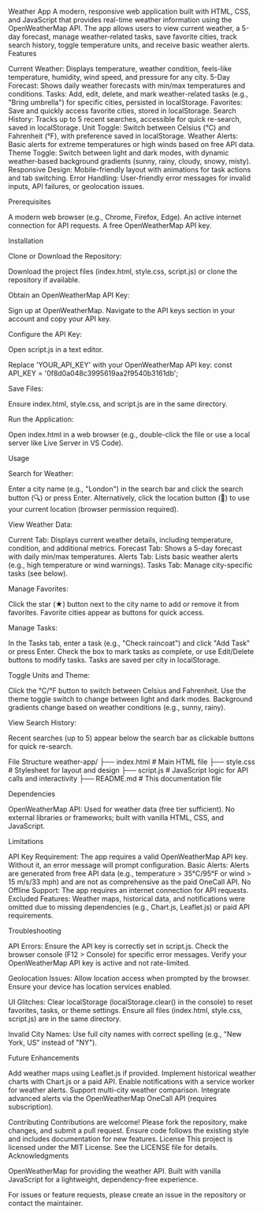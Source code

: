 Weather App
A modern, responsive web application built with HTML, CSS, and JavaScript that provides real-time weather information using the OpenWeatherMap API. The app allows users to view current weather, a 5-day forecast, manage weather-related tasks, save favorite cities, track search history, toggle temperature units, and receive basic weather alerts.
Features

Current Weather: Displays temperature, weather condition, feels-like temperature, humidity, wind speed, and pressure for any city.
5-Day Forecast: Shows daily weather forecasts with min/max temperatures and conditions.
Tasks: Add, edit, delete, and mark weather-related tasks (e.g., "Bring umbrella") for specific cities, persisted in localStorage.
Favorites: Save and quickly access favorite cities, stored in localStorage.
Search History: Tracks up to 5 recent searches, accessible for quick re-search, saved in localStorage.
Unit Toggle: Switch between Celsius (°C) and Fahrenheit (°F), with preference saved in localStorage.
Weather Alerts: Basic alerts for extreme temperatures or high winds based on free API data.
Theme Toggle: Switch between light and dark modes, with dynamic weather-based background gradients (sunny, rainy, cloudy, snowy, misty).
Responsive Design: Mobile-friendly layout with animations for task actions and tab switching.
Error Handling: User-friendly error messages for invalid inputs, API failures, or geolocation issues.

Prerequisites

A modern web browser (e.g., Chrome, Firefox, Edge).
An active internet connection for API requests.
A free OpenWeatherMap API key.

Installation

Clone or Download the Repository:

Download the project files (index.html, style.css, script.js) or clone the repository if available.


Obtain an OpenWeatherMap API Key:

Sign up at OpenWeatherMap.
Navigate to the API keys section in your account and copy your API key.


Configure the API Key:

Open script.js in a text editor.

Replace 'YOUR_API_KEY' with your OpenWeatherMap API key:
const API_KEY = '0f8d0a048c3995619aa2f9540b3161db';




Save Files:

Ensure index.html, style.css, and script.js are in the same directory.


Run the Application:

Open index.html in a web browser (e.g., double-click the file or use a local server like Live Server in VS Code).



Usage

Search for Weather:

Enter a city name (e.g., "London") in the search bar and click the search button (🔍) or press Enter.
Alternatively, click the location button (📍) to use your current location (browser permission required).


View Weather Data:

Current Tab: Displays current weather details, including temperature, condition, and additional metrics.
Forecast Tab: Shows a 5-day forecast with daily min/max temperatures.
Alerts Tab: Lists basic weather alerts (e.g., high temperature or wind warnings).
Tasks Tab: Manage city-specific tasks (see below).


Manage Favorites:

Click the star (★) button next to the city name to add or remove it from favorites.
Favorite cities appear as buttons for quick access.


Manage Tasks:

In the Tasks tab, enter a task (e.g., "Check raincoat") and click "Add Task" or press Enter.
Check the box to mark tasks as complete, or use Edit/Delete buttons to modify tasks.
Tasks are saved per city in localStorage.


Toggle Units and Theme:

Click the °C/°F button to switch between Celsius and Fahrenheit.
Use the theme toggle switch to change between light and dark modes.
Background gradients change based on weather conditions (e.g., sunny, rainy).


View Search History:

Recent searches (up to 5) appear below the search bar as clickable buttons for quick re-search.



File Structure
weather-app/
├── index.html    # Main HTML file
├── style.css     # Stylesheet for layout and design
├── script.js     # JavaScript logic for API calls and interactivity
├── README.md     # This documentation file

Dependencies

OpenWeatherMap API: Used for weather data (free tier sufficient).
No external libraries or frameworks; built with vanilla HTML, CSS, and JavaScript.

Limitations

API Key Requirement: The app requires a valid OpenWeatherMap API key. Without it, an error message will prompt configuration.
Basic Alerts: Alerts are generated from free API data (e.g., temperature > 35°C/95°F or wind > 15 m/s/33 mph) and are not as comprehensive as the paid OneCall API.
No Offline Support: The app requires an internet connection for API requests.
Excluded Features: Weather maps, historical data, and notifications were omitted due to missing dependencies (e.g., Chart.js, Leaflet.js) or paid API requirements.

Troubleshooting

API Errors:
Ensure the API key is correctly set in script.js.
Check the browser console (F12 > Console) for specific error messages.
Verify your OpenWeatherMap API key is active and not rate-limited.


Geolocation Issues:
Allow location access when prompted by the browser.
Ensure your device has location services enabled.


UI Glitches:
Clear localStorage (localStorage.clear() in the console) to reset favorites, tasks, or theme settings.
Ensure all files (index.html, style.css, script.js) are in the same directory.


Invalid City Names:
Use full city names with correct spelling (e.g., "New York, US" instead of "NY").



Future Enhancements

Add weather maps using Leaflet.js if provided.
Implement historical weather charts with Chart.js or a paid API.
Enable notifications with a service worker for weather alerts.
Support multi-city weather comparison.
Integrate advanced alerts via the OpenWeatherMap OneCall API (requires subscription).

Contributing
Contributions are welcome! Please fork the repository, make changes, and submit a pull request. Ensure code follows the existing style and includes documentation for new features.
License
This project is licensed under the MIT License. See the LICENSE file for details.
Acknowledgments

OpenWeatherMap for providing the weather API.
Built with vanilla JavaScript for a lightweight, dependency-free experience.

For issues or feature requests, please create an issue in the repository or contact the maintainer.
